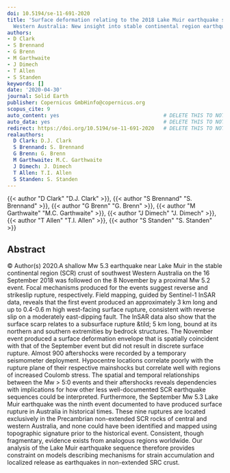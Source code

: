 ```yaml
---
doi: 10.5194/se-11-691-2020
title: 'Surface deformation relating to the 2018 Lake Muir earthquake sequence, southwest
  Western Australia: New insight into stable continental region earthquakes'
authors:
- D Clark
- S Brennand
- G Brenn
- M Garthwaite
- J Dimech
- T Allen
- S Standen
keywords: []
date: '2020-04-30'
journal: Solid Earth
publisher: Copernicus GmbHinfo@copernicus.org
scopus_cite: 9
auto_content: yes                                  # DELETE THIS TO NOT AUTO GENERATE CONTENT
auto_data: yes                                     # DELETE THIS TO NOT AUTO GENERATE METADATA
redirect: https://doi.org/10.5194/se-11-691-2020   # DELETE THIS TO NOT REDIRECT
realauthors:
  D Clark: D.J. Clark
  S Brennand: S. Brennand
  G Brenn: G. Brenn
  M Garthwaite: M.C. Garthwaite
  J Dimech: J. Dimech
  T Allen: T.I. Allen
  S Standen: S. Standen
---
```

{{< author "D Clark" "D.J. Clark" >}}, {{< author "S Brennand" "S. Brennand" >}}, {{< author "G Brenn" "G. Brenn" >}}, {{< author "M Garthwaite" "M.C. Garthwaite" >}}, {{< author "J Dimech" "J. Dimech" >}}, {{< author "T Allen" "T.I. Allen" >}}, {{< author "S Standen" "S. Standen" >}}

## Abstract
© Author(s) 2020.A shallow Mw 5.3 earthquake near Lake Muir in the stable continental region (SCR) crust of southwest Western Australia on the 16 September 2018 was followed on the 8 November by a proximal Mw 5.2 event. Focal mechanisms produced for the events suggest reverse and strikeslip rupture, respectively. Field mapping, guided by Sentinel-1 InSAR data, reveals that the first event produced an approximately 3 km long and up to 0.4-0.6 m high west-facing surface rupture, consistent with reverse slip on a moderately east-dipping fault. The InSAR data also show that the surface scarp relates to a subsurface rupture &tild; 5 km long, bound at its northern and southern extremities by bedrock structures. The November event produced a surface deformation envelope that is spatially coincident with that of the September event but did not result in discrete surface rupture. Almost 900 aftershocks were recorded by a temporary seismometer deployment. Hypocentre locations correlate poorly with the rupture plane of their respective mainshocks but correlate well with regions of increased Coulomb stress. The spatial and temporal relationships between the Mw > 5:0 events and their aftershocks reveals dependencies with implications for how other less well-documented SCR earthquake sequences could be interpreted. Furthermore, the September Mw 5.3 Lake Muir earthquake was the ninth event documented to have produced surface rupture in Australia in historical times. These nine ruptures are located exclusively in the Precambrian non-extended SCR rocks of central and western Australia, and none could have been identified and mapped using topographic signature prior to the historical event. Consistent, though fragmentary, evidence exists from analogous regions worldwide. Our analysis of the Lake Muir earthquake sequence therefore provides constraint on models describing mechanisms for strain accumulation and localized release as earthquakes in non-extended SRC crust.
